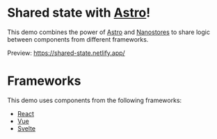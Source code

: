 # Shared state with [Astro](https://astro.build)!

This demo combines the power of [Astro](https://astro.build) and [Nanostores](https://github.com/nanostores/nanostores) to share logic between components from different frameworks.

Preview: https://shared-state.netlify.app/

# Frameworks

This demo uses components from the following frameworks:

- [React](https://github.com/facebook/react)
- [Vue](https://github.com/vuejs/vue)
- [Svelte](https://github.com/sveltejs/svelte)
